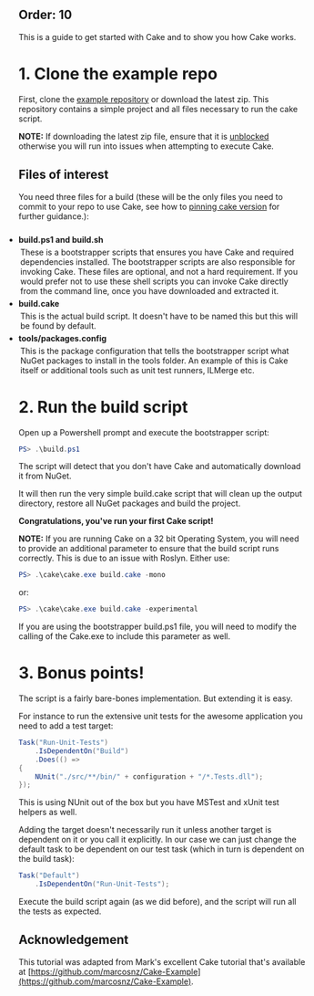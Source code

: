Order: 10
---

This is a guide to get started with Cake and to show you how Cake works.

# 1. Clone the example repo

First, clone the [example repository](https://github.com/cake-build/example)
or download the latest zip.  This repository contains a simple project and all
files necessary to run the cake script.

**NOTE:** If downloading the latest zip file, ensure that it
is [unblocked](http://www.howtogeek.com/70012/what-causes-the-file-downloaded-from-the-internet-warning-and-how-can-i-easily-remove-it/)
otherwise you will run into issues when attempting to execute Cake.

## Files of interest

You need three files for a build (these will be the only files you need to
commit to your repo to use Cake, see how to [pinning cake version](/docs/tutorials/pinning-cake-version) for further guidance.):

<ul class="fa-ul" style="padding-left: 0px; padding-top: 10px;">
    <li style="padding-left: 0px">
        <i class="fa-li fa fa-file-o"></i><b>build.ps1 and build.sh</b>
        <ul style="padding-left: 0px; list-style-type: none;">
            <li style="padding-left: 3px; margin-top: 5px;">
                These is a bootstrapper scripts that ensures you have
                Cake and required dependencies installed. The bootstrapper
                scripts are also responsible for invoking Cake. These files are optional,
                and not a hard requirement.  If you would prefer not to use these shell scripts
                you can invoke Cake directly from the command line, once you have downloaded
                and extracted it.
            </li>
        </ul>
    </li>
    <li style="padding-left: 0px; margin-top: 5px;">
        <i class="fa-li fa fa-file-o"></i><b>build.cake</b>
        <ul style="padding-left: 0px; list-style-type: none;">
            <li style="padding-left: 3px; margin-top: 5px;">
                This is the actual build script. It doesn't have to be named
                this but this will be found by default.
            </li>
        </ul>
    </li>
    <li style="padding-left: 0px; margin-top: 5px;">
        <i class="fa-li fa fa-file-o"></i><b>tools/packages.config</b>
        <ul style="padding-left: 0px; list-style-type: none;">
            <li style="padding-left: 3px; margin-top: 5px;">
                This is the package configuration that tells the
                bootstrapper script what NuGet packages to install in
                the tools folder. An example of this is Cake itself or
                additional tools such as unit test runners, ILMerge etc.
            </li>
        </ul>
    </li>
</ul>

# 2. Run the build script

Open up a Powershell prompt and execute the bootstrapper script:

```powershell
PS> .\build.ps1
```

The script will detect that you don't have Cake and automatically download
it from NuGet.

It will then run the very simple build.cake script that will clean up
the output directory, restore all NuGet packages and build the project.

**Congratulations, you've run your first Cake script!**

**NOTE:** If you are running Cake on a 32 bit Operating System, you will need to provide an additional
parameter to ensure that the build script runs correctly.  This is due to an issue with Roslyn.  Either use:

```powershell
PS> .\cake\cake.exe build.cake -mono
```

or:

```powershell
PS> .\cake\cake.exe build.cake -experimental
```

If you are using the bootstrapper build.ps1 file, you will need to modify the calling of the Cake.exe
to include this parameter as well.

# 3. Bonus points!

The script is a fairly bare-bones implementation. But extending it is easy.

For instance to run the extensive unit tests for the awesome application
you need to add a test target:

```csharp
Task("Run-Unit-Tests")
    .IsDependentOn("Build")
    .Does(() =>
{
    NUnit("./src/**/bin/" + configuration + "/*.Tests.dll");
});
```

This is using NUnit out of the box but you have MSTest and xUnit
test helpers as well.

Adding the target doesn't necessarily run it unless another target is
dependent on it or you call it explicitly. In our case we can just
change the default task to be dependent on our test task
(which in turn is dependent on the build task):

```csharp
Task("Default")
    .IsDependentOn("Run-Unit-Tests");
```

Execute the build script again (as we did before), and the script
will run all the tests as expected.

## Acknowledgement

This tutorial was adapted from Mark's excellent Cake tutorial that's
available at [https://github.com/marcosnz/Cake-Example](https://github.com/marcosnz/Cake-Example).
